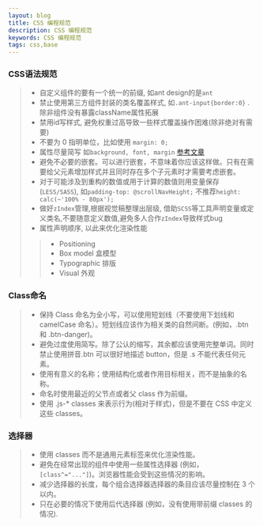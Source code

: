 ```yaml
---
layout: blog
title: CSS 编程规范
description: CSS 编程规范
keywords: CSS 编程规范
tags: css,base
---
```


### CSS语法规范

>* 自定义组件的要有一个统一的前缀, 如ant design的是`ant`
>* 禁止使用第三方组件封装的类名覆盖样式, 如`.ant-input{border:0}` . 除非组件没有暴露className属性拓展
>* 禁用id写样式, 避免权重过高导致一些样式覆盖操作困难(除非绝对有需要)
>* 不要为 0 指明单位，比如使用 `margin: 0;`
>* 属性尽量简写 如`background, font, margin` [参考文章](https://developer.mozilla.org/en-US/docs/Web/CSS/Shorthand_properties)
>* 避免不必要的嵌套。可以进行嵌套，不意味着你应该这样做。只有在需要给父元素增加样式并且同时存在多个子元素时才需要考虑嵌套。
>* 对于可能涉及到重构的数值或用于计算的数值则用变量保存(`LESS/SASS`), 如`padding-top: @scrollNavHeight;` 不推荐`height: calc(~'100% - 80px');`
>* 做好`zIndex`管理,根据视觉稿整理出层级, 借助`SCSS`等工具声明变量或定义类名,不要随意定义数值,避免多人合作`zIndex`导致样式bug
>* 属性声明顺序, 以此来优化渲染性能
>>* Positioning
>>* Box model 盒模型
>>* Typographic 排版
>>* Visual 外观

### Class命名
>* 保持 Class 命名为全小写，可以使用短划线（不要使用下划线和 camelCase 命名）。短划线应该作为相关类的自然间断。(例如，.btn 和 .btn-danger)。
>* 避免过度使用简写。除了公认的缩写，其余都应该使用完整单词。同时禁止使用拼音.btn 可以很好地描述 button，但是 .s 不能代表任何元素。
>* 使用有意义的名称；使用结构化或者作用目标相关，而不是抽象的名称。
>* 命名时使用最近的父节点或者父 class 作为前缀。
>* 使用 .js-* classes 来表示行为(相对于样式)，但是不要在 CSS 中定义这些 classes。

### 选择器
>* 使用 classes 而不是通用元素标签来优化渲染性能。
>* 避免在经常出现的组件中使用一些属性选择器 (例如，`[class^="..."]`)。浏览器性能会受到这些情况的影响。
>* 减少选择器的长度，每个组合选择器选择器的条目应该尽量控制在 3 个以内。
>* 只在必要的情况下使用后代选择器 (例如，没有使用带前缀 classes 的情况).